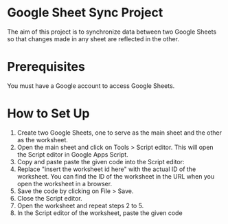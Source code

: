 # Google Sheet Sync Project

The aim of this project is to synchronize data between two Google Sheets so that changes made in any sheet are reflected in the other.

# Prerequisites
You must have a Google account to access Google Sheets.

#  How to Set Up
1. Create two Google Sheets, one to serve as the main sheet and the other as the worksheet.
2. Open the main sheet and click on Tools > Script editor. This will open the Script editor in Google Apps Script.
3. Copy and paste paste the given code into the Script editor:
4. Replace "insert the worksheet id here" with the actual ID of the worksheet. You can find the ID of the worksheet in the URL when you open the worksheet in a browser.
5. Save the code by clicking on File > Save.
6. Close the Script editor.
7. Open the worksheet and repeat steps 2 to 5.
8. In the Script editor of the worksheet, paste the given code






